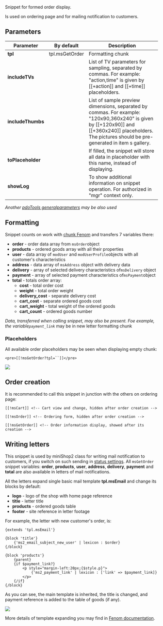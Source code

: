 Snippet for formed order display.

Is used on ordering page and for mailing notification to customers.

## Parameters

Parameter           | By default    | Description
--------------------|---------------|---------------------------------------------
**tpl**             | tpl.msGetOrder| Formatting chunk
**includeTVs**      |               | List of TV parameters for sampling, separated by commas. For example: "action,time" is given by [[+action]] and [[+time]] placeholders.
**includeThumbs**   |               | List of sample preview dimensions, separated by commas. For example: "120x90,360x240" is given by [[+120x90]] and [[+360x240]] placeholders. The pictures should be pre-generated in item s gallery.
**toPlaceholder**   |               | If filled, the snippet will store all data in placeholder with this name, instead of displaying.
**showLog**         |               | To show additional information on snippet operation. For authorized in "mgr" context only.

*Another [pdoTools generalparameters][1] may be also used*

## Formatting
Snippet counts on work with [chunk Fenom][2] and transfers 7 variables there:
- **order** - order data array from `msOrder`object
- **products** - ordered goods array with all their properties
- **user** - data array of `modUser` and `modUserProfile`objects with all customer's characteristics
- **address** - data array of `msAddress` object with delivery data
- **delivery** - array of selected delivery characteristics of`msDelivery` object
- **payment** - array of selected payment characteristics of`msPayment`object
- **total** - totals order array:
    - **cost** - total order cost
    - **weight** - total order weight
    - **delivery_cost** - separate delivery cost
    - **cart_cost** - separate ordered goods cost
    - **cart_weight** - total weight of the ordered goods
    - **cart_count** - ordered goods number

*Data, transferred when calling snippet, may also be present.
Foe example, the variable`payment_link`* may be in new letter formatting chunk

### Placeholders
All available order placeholders may be seen when displaying empty chunk:
```
<pre>[[!msGetOrder?tpl=``]]</pre>
```

[![](https://file.modx.pro/files/3/a/9/3a922d1321d8f853aada28c176b21767s.jpg)](https://file.modx.pro/files/3/a/9/3a922d1321d8f853aada28c176b21767.png)

## Order creation
It is recommended to call this snippet in junction with the others on ordering page:
```
[[!msCart]] <!-- Cart view and change, hidden after order creation -->

[[!msOrder]] <!-- Ordering form, hidden after order creation -->

[[!msGetOrder]] <!-- Order information display, showed after its creation -->
```

## Writing letters
This snippet  is used by miniShop2 class for writing mail notification to customers, if you switch on such sending in [status settings][3].
All `msGetOrder` snippet variables: **order**, **products**, **user**, **address**, **delivery**, **payment** and **total** are also available in letters of mail notifications.

All the letters expand single basic mail template **tpl.msEmail** and change its blocks by default:
- **logo** - logo of the shop with home page reference
- **title** - letter title
- **products** - ordered goods table
- **footer** - site reference in letter footage

For example, the letter with new customer's order, is:
```
{extends 'tpl.msEmail'}

{block 'title'}
    {'ms2_email_subject_new_user' | lexicon : $order}
{/block}

{block 'products'}
    {parent}
    {if $payment_link?}
        <p style="margin-left:20px;{$style.p}">
            {'ms2_payment_link' | lexicon : ['link' => $payment_link]}
        </p>
    {/if}
{/block}
```
As you can see, the main template is inherited, the title is changed, and payment reference is added to the table of goods (if any).

[![](https://file.modx.pro/files/b/1/c/b1c563c0b075caf2afce7609ac3f15e4s.jpg)](https://file.modx.pro/files/b/1/c/b1c563c0b075caf2afce7609ac3f15e4.png)

More details of template expanding you may find in [Fenom documentation][4].

[1]: /en/01_Components/01_pdoTools/04_General_parameters.md
[2]: /en/01_Components/01_pdoTools/03_Parser.md
[3]: /en/01_Components/minishop2/01_Interface/04_Settings.md
[4]: https://github.com/fenom-template/fenom/blob/master/docs/ru/tags/extends.md
